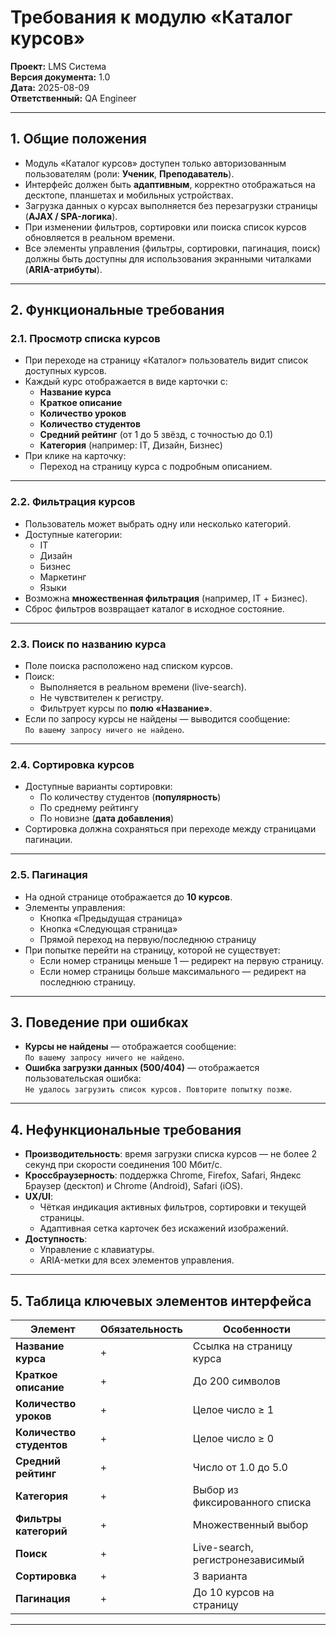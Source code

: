 # Требования к модулю «Каталог курсов»

**Проект:** LMS Система  
**Версия документа:** 1.0  
**Дата:** 2025-08-09  
**Ответственный:** QA Engineer  

---

## 1. Общие положения

- Модуль «Каталог курсов» доступен только авторизованным пользователям (роли: **Ученик**, **Преподаватель**).  
- Интерфейс должен быть **адаптивным**, корректно отображаться на десктопе, планшетах и мобильных устройствах.  
- Загрузка данных о курсах выполняется без перезагрузки страницы (**AJAX / SPA-логика**).  
- При изменении фильтров, сортировки или поиска список курсов обновляется в реальном времени.  
- Все элементы управления (фильтры, сортировки, пагинация, поиск) должны быть доступны для использования экранными читалками (**ARIA-атрибуты**).

---

## 2. Функциональные требования

### 2.1. Просмотр списка курсов
- При переходе на страницу «Каталог» пользователь видит список доступных курсов.
- Каждый курс отображается в виде карточки с:
  - **Название курса**  
  - **Краткое описание**  
  - **Количество уроков**  
  - **Количество студентов**  
  - **Средний рейтинг** (от 1 до 5 звёзд, с точностью до 0.1)  
  - **Категория** (например: IT, Дизайн, Бизнес)  
- При клике на карточку:
  - Переход на страницу курса с подробным описанием.

---

### 2.2. Фильтрация курсов
- Пользователь может выбрать одну или несколько категорий.
- Доступные категории:
  - IT
  - Дизайн
  - Бизнес
  - Маркетинг
  - Языки
- Возможна **множественная фильтрация** (например, IT + Бизнес).
- Сброс фильтров возвращает каталог в исходное состояние.

---

### 2.3. Поиск по названию курса
- Поле поиска расположено над списком курсов.
- Поиск:
  - Выполняется в реальном времени (live-search).
  - Не чувствителен к регистру.
  - Фильтрует курсы по **полю «Название»**.
- Если по запросу курсы не найдены — выводится сообщение:  
  `По вашему запросу ничего не найдено`.

---

### 2.4. Сортировка курсов
- Доступные варианты сортировки:
  - По количеству студентов (**популярность**)
  - По среднему рейтингу
  - По новизне (**дата добавления**)
- Сортировка должна сохраняться при переходе между страницами пагинации.

---

### 2.5. Пагинация
- На одной странице отображается до **10 курсов**.
- Элементы управления:
  - Кнопка «Предыдущая страница»
  - Кнопка «Следующая страница»
  - Прямой переход на первую/последнюю страницу
- При попытке перейти на страницу, которой не существует:
  - Если номер страницы меньше 1 — редирект на первую страницу.
  - Если номер страницы больше максимального — редирект на последнюю страницу.

---

## 3. Поведение при ошибках
- **Курсы не найдены** — отображается сообщение:  
  `По вашему запросу ничего не найдено`.
- **Ошибка загрузки данных (500/404)** — отображается пользовательская ошибка:  
  `Не удалось загрузить список курсов. Повторите попытку позже`.

---

## 4. Нефункциональные требования
- **Производительность**: время загрузки списка курсов — не более 2 секунд при скорости соединения 100 Мбит/с.  
- **Кроссбраузерность**: поддержка Chrome, Firefox, Safari, Яндекс Браузер (десктоп) и Chrome (Android), Safari (iOS).  
- **UX/UI**:
  - Чёткая индикация активных фильтров, сортировки и текущей страницы.
  - Адаптивная сетка карточек без искажений изображений.
- **Доступность**:
  - Управление с клавиатуры.
  - ARIA-метки для всех элементов управления.

---

## 5. Таблица ключевых элементов интерфейса

| Элемент                 | Обязательность | Особенности |
|------------------------|----------------|-------------|
| **Название курса**     | +              | Ссылка на страницу курса |
| **Краткое описание**   | +              | До 200 символов |
| **Количество уроков**  | +              | Целое число ≥ 1 |
| **Количество студентов**| +             | Целое число ≥ 0 |
| **Средний рейтинг**    | +              | Число от 1.0 до 5.0 |
| **Категория**          | +              | Выбор из фиксированного списка |
| **Фильтры категорий**  | +              | Множественный выбор |
| **Поиск**              | +              | Live-search, регистронезависимый |
| **Сортировка**         | +              | 3 варианта |
| **Пагинация**          | +              | До 10 курсов на страницу |

---
